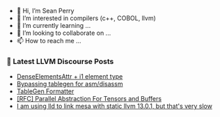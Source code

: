 - 👋 Hi, I’m Sean Perry
- 👀 I’m interested in compilers (c++, COBOL, llvm)
- 🌱 I’m currently learning ...
- 💞️ I’m looking to collaborate on ...
- 📫 How to reach me ...

<!---
s66perry/s66perry is a ✨ special ✨ repository because its `README.md` (this file) appears on your GitHub profile.
You can click the Preview link to take a look at your changes.
--->
### 📕 Latest LLVM Discourse Posts

<!-- DISCOURSE-LLVM:START -->
- [DenseElementsAttr + i1 element type](https://discourse.llvm.org/t/denseelementsattr-i1-element-type/62525#post_11)
- [Bypassing tablegen for asm/disassm](https://discourse.llvm.org/t/bypassing-tablegen-for-asm-disassm/62594#post_4)
- [TableGen Formatter](https://discourse.llvm.org/t/tablegen-formatter/60418#post_15)
- [[RFC] Parallel Abstraction For Tensors and Buffers](https://discourse.llvm.org/t/rfc-parallel-abstraction-for-tensors-and-buffers/62607#post_1)
- [I am using lld to link mesa with static llvm 13.0.1, but that&#39;s very slow](https://discourse.llvm.org/t/i-am-using-lld-to-link-mesa-with-static-llvm-13-0-1-but-thats-very-slow/62606#post_2)
<!-- DISCOURSE-LLVM:END -->
